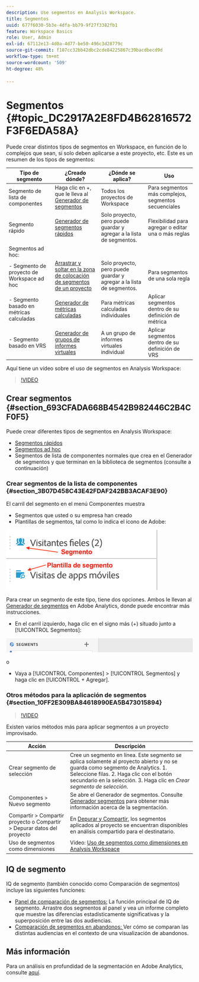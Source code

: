 ```yaml
---
description: Use segmentos en Analysis Workspace.
title: Segmentos
uuid: 677f6030-5b3e-4dfa-bb79-9f27f3382fb1
feature: Workspace Basics
role: User, Admin
exl-id: 67112e13-4d0a-4d77-be50-496c3d28779c
source-git-commit: f107cc32bb42dbc2cde84225867c39bacdbecd9d
workflow-type: tm+mt
source-wordcount: '509'
ht-degree: 48%

---
```



# Segmentos {#topic_DC2917A2E8FD4B62816572F3F6EDA58A}

Puede crear distintos tipos de segmentos en Workspace, en función de lo complejos que sean, si solo deben aplicarse a este proyecto, etc. Este es un resumen de los tipos de segmentos:

| Tipo de segmento | ¿Creado dónde? | ¿Dónde se aplica? | Uso |
| --- | --- | --- | --- |
| Segmento de lista de componentes | Haga clic en +, que le lleva al [Generador de segmentos](/help/components/segmentation/segmentation-workflow/seg-build.md) | Todos los proyectos de Workspace | Para segmentos más complejos, segmentos secuenciales |
| Segmento rápido | [Generador de segmentos rápidos](/help/analyze/analysis-workspace/components/segments/quick-segments.md) | Solo proyecto, pero puede guardar y agregar a la lista de segmentos. | Flexibilidad para agregar o editar una o más reglas |
| Segmentos ad hoc: |  |  |  |
| - Segmento de proyecto de Workspace ad hoc | [Arrastrar y soltar en la zona de colocación de segmentos de un proyecto](/help/analyze/analysis-workspace/components/segments/ad-hoc-segments.md) | Solo proyecto, pero puede guardar y agregar a la lista de segmentos. | Para segmentos de una sola regla |
| - Segmento basado en métricas calculadas | [Generador de métricas calculadas](https://experienceleague.adobe.com/docs/analytics/components/calculated-metrics/calcmetric-workflow/metrics-with-segments.html) | Para métricas calculadas individuales | Aplicar segmentos dentro de su definición de métrica |
| - Segmento basado en VRS | [Generador de grupos de informes virtuales](https://experienceleague.adobe.com/docs/analytics/components/virtual-report-suites/vrs-workflow/vrs-create.html) | A un grupo de informes virtuales individual | Aplicar segmentos dentro de su definición de VRS |

Aquí tiene un vídeo sobre el uso de segmentos en Analysis Workspace:

>[!VIDEO](https://video.tv.adobe.com/v/23977/?quality=12)

## Crear segmentos {#section_693CFADA668B4542B982446C2B4CF0F5}

Puede crear diferentes tipos de segmentos en Analysis Workspace:

* [Segmentos rápidos](/help/analyze/analysis-workspace/components/segments/quick-segments.md)
* [Segmentos ad hoc](/help/analyze/analysis-workspace/components/segments/ad-hoc-segments.md)
* Segmentos de lista de componentes normales que crea en el Generador de segmentos y que terminan en la biblioteca de segmentos (consulte a continuación)

### Crear segmentos de la lista de componentes {#section_3B07D458C43E42FDAF242BB3ACAF3E90}

El carril del segmento en el menú Componentes muestra
* Segmentos que usted o su empresa han creado
* Plantillas de segmentos, tal como lo indica el icono de Adobe:

![](assets/segment_icons.png)

Para crear un segmento de este tipo, tiene dos opciones. Ambos le llevan al [Generador de segmentos](/help/components/segmentation/segmentation-workflow/seg-build.md) en Adobe Analytics, donde puede encontrar más instrucciones.

* En el carril izquierdo, haga clic en el signo más (+) situado junto a [!UICONTROL Segmentos]:

![](assets/create-seg.png)

o

* Vaya a [!UICONTROL Componentes] > [!UICONTROL Segmentos] y haga clic en [!UICONTROL + Agregar].


### Otros métodos para la aplicación de segmentos {#section_10FF2E309BA84618990EA5B473015894}

>[!VIDEO](https://video.tv.adobe.com/v/30994/?quality=12)

Existen varios métodos más para aplicar segmentos a un proyecto improvisado.

| Acción | Descripción |
|--- |--- |
| Crear segmento de selección | Cree un segmento en línea. Este segmento se aplica solamente al proyecto abierto y no se guarda como segmento de Analytics. 1. Seleccione filas.  2. Haga clic con el botón secundario en la selección.  3. Haga clic en *Crear segmento de selección*. |
| Componentes > Nuevo segmento | Se abre el Generador de segmentos. Consulte [Generador segmentos](https://experienceleague.adobe.com/docs/analytics/components/segmentation/segmentation-workflow/seg-build.html?lang=es) para obtener más información acerca de la segmentación. |
| Compartir > Compartir proyecto o Compartir > Depurar datos del proyecto | En [Depurar y Compartir](https://experienceleague.adobe.com/docs/analytics/analyze/analysis-workspace/curate-share/curate.html?lang=es#concept_4A9726927E7C44AFA260E2BB2721AFC6), los segmentos aplicados al proyecto se encuentran disponibles en análisis compartido para el destinatario. |
| Uso de segmentos como dimensiones | Vídeo: [Uso de segmentos como dimensiones en Analysis Workspace](https://experienceleague.adobe.com/docs/analytics-learn/tutorials/analysis-workspace/applying-segments/using-segments-as-dimensions-in-analysis-workspace.html?lang=es) |

## IQ de segmento

IQ de segmento (también conocido como Comparación de segmentos) incluye las siguientes funciones:

* [Panel de comparación de segmentos:](/help/analyze/analysis-workspace/c-panels/c-segment-comparison/segment-comparison.md) La función principal de IQ de segmento. Arrastre dos segmentos al panel y vea un informe completo que muestre las diferencias estadísticamente significativas y la superposición entre las dos audiencias.
* [Comparación de segmentos en abandonos: ](/help/analyze/analysis-workspace/visualizations/fallout/compare-segments-fallout.md)Ver cómo se comparan las distintas audiencias en el contexto de una visualización de abandonos.

## Más información

Para un análisis en profundidad de la segmentación en Adobe Analytics, consulte [aquí](/help/components/segmentation/seg-overview.md).
